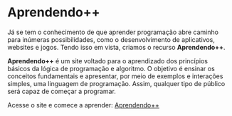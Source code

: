 # Aprendendo++

Já se tem o conhecimento de que aprender programação abre caminho para inúmeras possibilidades, como o desenvolvimento de aplicativos, websites e jogos. Tendo isso em vista, criamos o recurso **Aprendendo++**.

**Aprendendo++** é um site voltado para o aprendizado dos princípios básicos da lógica de programação e algoritmo. O objetivo é ensinar os conceitos fundamentais e apresentar, por meio de exemplos e interações simples, uma linguagem de programação. Assim, qualquer tipo de público será capaz de começar a programar.

Acesse o site e comece a aprender: [Aprendendo++](https://viniciush97.github.io/AprendendoREA/)
